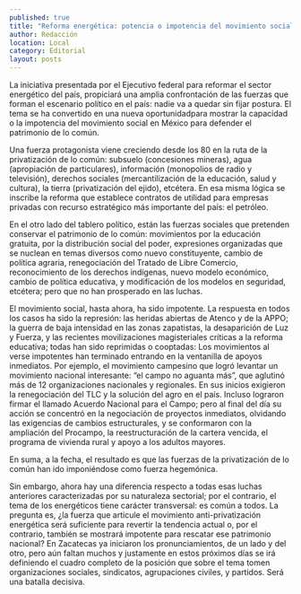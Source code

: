 ```yaml
---
published: true
title: "Reforma energética: potencia o impotencia del movimiento social"
author: Redacción
location: Local
category: Editorial
layout: posts
---
```


La iniciativa presentada por el Ejecutivo federal para reformar el sector energético del país, propiciará una amplia confrontación de las fuerzas  que forman el escenario político en el país: nadie va a quedar sin fijar postura. El tema se ha convertido en una nueva oportunidadpara mostrar la capacidad o la impotencia del movimiento social en México para defender el patrimonio de lo común. 

Una fuerza protagonista viene creciendo desde los 80 en la ruta de la privatización de lo común: subsuelo (concesiones mineras), agua (apropiación de particulares), información (monopolios de radio y televisión), derechos sociales (mercantilización de la educación, salud y cultura), la tierra (privatización del ejido), etcétera. En esa misma lógica se inscribe la reforma que establece contratos de utilidad para empresas privadas con recurso estratégico más importante del país: el petróleo. 

En el otro lado del tablero político, están las fuerzas sociales que pretenden conservar el patrimonio de lo común: movimientos por la educación gratuita, por la distribución social del poder, expresiones organizadas que se nuclean en temas diversos como nuevo constituyente, cambio de política agraria, renegociación del Tratado de Libre Comercio, reconocimiento de los derechos indígenas, nuevo modelo económico, cambio de política educativa, y modificación de los modelos en seguridad, etcétera; pero que no han prosperado en las luchas. 

El movimiento social, hasta ahora, ha sido impotente. La respuesta en todos los casos ha sido la represión: las heridas abiertas de Atenco y de la APPO; la guerra de baja intensidad en las zonas zapatistas, la desaparición de Luz y Fuerza, y las recientes movilizaciones magisteriales críticas a la reforma educativa; todas han sido reprimidas o cooptadas: Los movimientos al verse impotentes han terminado entrando en la ventanilla de apoyos inmediatos. Por ejemplo, el movimiento campesino que logró levantar un movimiento nacional interesante: “el campo no aguanta más”, que aglutinó más de 12 organizaciones nacionales y regionales. En sus inicios exigieron la renegociación del TLC y la solución del agro en el país. Incluso lograron firmar el llamado Acuerdo Nacional para el Campo; pero al final del día su acción se concentró en la negociación de proyectos inmediatos, olvidando las exigencias de cambios estructurales, y se conformaron con la ampliación del Procampo, la reestructuración de la cartera vencida, el programa de vivienda rural y apoyo a los adultos mayores. 

En suma, a la fecha, el resultado es que las fuerzas de la privatización de lo común han ido imponiéndose como fuerza hegemónica. 

Sin embargo, ahora hay una diferencia respecto a todas esas luchas anteriores caracterizadas por su naturaleza sectorial; por el contrario, el tema de los energéticos tiene carácter transversal: es común a todos. La pregunta es, ¿la fuerza que articule el movimiento anti-privatización energética será suficiente para revertir la tendencia actual o, por el contrario, también se mostrará impotente para rescatar ese patrimonio nacional? En Zacatecas ya iniciaron los pronunciamientos, de un lado y del otro, pero aún faltan muchos y justamente en estos próximos días se irá definiendo el cuadro completo de la posición que sobre el tema tomen organizaciones sociales, sindicatos, agrupaciones civiles, y partidos. Será una batalla decisiva.
